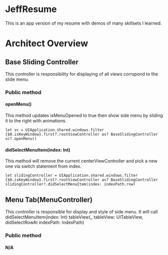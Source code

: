 # JeffResume
This is an app version of my resume with demos of many skillsets I learned.

# Architect Overview

## Base Sliding Controller
This controller is responsibility for displaying of all views corrspond to the slide menu.

### Public method
#### openMenu()
This method updates isMenuOpened to true then show side menu by sliding it to the right with animations.
```
let vc = UIApplication.shared.windows.filter {$0.isKeyWindow}.first?.rootViewController as? BaseSlidingController
vc?.openMenu()
```

#### didSelectMenuItem(index: Int)
This method will remove the current centerViewController and pick a new one via switch statement from index.
```
let slidingController = UIApplication.shared.windows.filter {$0.isKeyWindow}.first?.rootViewController as? BaseSlidingController
slidingController?.didSelectMenuItem(index: indexPath.row)
```

## Menu Tab(MenuController)
This controller is responsible for display and style of side menu. It will call didSelectMenuItem(index: Int)
tableView(_ tableView: UITableView, didSelectRowAt indexPath: IndexPath)

### Public method
#### N/A

## 
